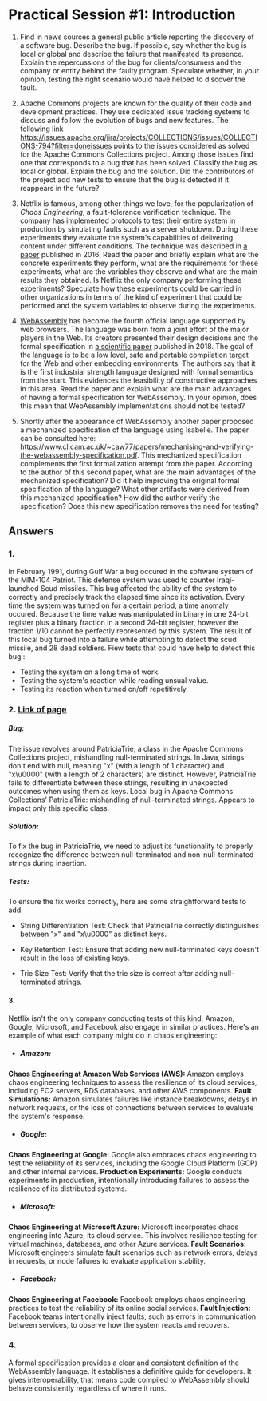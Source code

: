 # Practical Session #1: Introduction

1. Find in news sources a general public article reporting the discovery of a software bug. Describe the bug. If possible, say whether the bug is local or global and describe the failure that manifested its presence. Explain the repercussions of the bug for clients/consumers and the company or entity behind the faulty program. Speculate whether, in your opinion, testing the right scenario would have helped to discover the fault.

2. Apache Commons projects are known for the quality of their code and development practices. They use dedicated issue tracking systems to discuss and follow the evolution of bugs and new features. The following link https://issues.apache.org/jira/projects/COLLECTIONS/issues/COLLECTIONS-794?filter=doneissues points to the issues considered as solved for the Apache Commons Collections project. Among those issues find one that corresponds to a bug that has been solved. Classify the bug as local or global. Explain the bug and the solution. Did the contributors of the project add new tests to ensure that the bug is detected if it reappears in the future?

3. Netflix is famous, among other things we love, for the popularization of _Chaos Engineering_, a fault-tolerance verification technique. The company has implemented protocols to test their entire system in production by simulating faults such as a server shutdown. During these experiments they evaluate the system's capabilities of delivering content under different conditions. The technique was described in [a paper](https://arxiv.org/ftp/arxiv/papers/1702/1702.05843.pdf) published in 2016. Read the paper and briefly explain what are the concrete experiments they perform, what are the requirements for these experiments, what are the variables they observe and what are the main results they obtained. Is Netflix the only company performing these experiments? Speculate how these experiments could be carried in other organizations in terms of the kind of experiment that could be performed and the system variables to observe during the experiments.

4. [WebAssembly](https://webassembly.org/) has become the fourth official language supported by web browsers. The language was born from a joint effort of the major players in the Web. Its creators presented their design decisions and the formal specification in [a scientific paper](https://people.mpi-sws.org/~rossberg/papers/Haas,%20Rossberg,%20Schuff,%20Titzer,%20Gohman,%20Wagner,%20Zakai,%20Bastien,%20Holman%20-%20Bringing%20the%20Web%20up%20to%20Speed%20with%20WebAssembly.pdf) published in 2018. The goal of the language is to be a low level, safe and portable compilation target for the Web and other embedding environments. The authors say that it is the first industrial strength language designed with formal semantics from the start. This evidences the feasibility of constructive approaches in this area. Read the paper and explain what are the main advantages of having a formal specification for WebAssembly. In your opinion, does this mean that WebAssembly implementations should not be tested?

5. Shortly after the appearance of WebAssembly another paper proposed a mechanized specification of the language using Isabelle. The paper can be consulted here: https://www.cl.cam.ac.uk/~caw77/papers/mechanising-and-verifying-the-webassembly-specification.pdf. This mechanized specification complements the first formalization attempt from the paper. According to the author of this second paper, what are the main advantages of the mechanized specification? Did it help improving the original formal specification of the language? What other artifacts were derived from this mechanized specification? How did the author verify the specification? Does this new specification removes the need for testing?

## Answers

### 1.
In February 1991, during Gulf War a bug occured in the software system of the MIM-104 Patriot. This defense system was used to counter Iraqi-launched Scud missiles.
This bug affected the ability of the system to correctly and precisely track the elapsed time since its activation.
Every time the system was turned on for a certain period, a time anomaly occured. Because the time value was manipulated in binary in one 24-bit register plus a binary fraction in a second 24-bit register, however the fraction 1/10 cannot be perfectly represented by this system. The result of this local bug turned into a failure while attempting to detect the scud missile, and 28 dead soldiers. Fiew tests that could have help to detect this bug :
- Testing the system on a long time of work.
- Testing the system's reaction while reading unsual value.
- Testing its reaction when turned on/off repetitively.

### 2. [Link of page](https://issues.apache.org/jira/projects/COLLECTIONS/issues/COLLECTIONS-714?filter=allopenissues)

##### Bug:

The issue revolves around PatriciaTrie, a class in the Apache Commons Collections project, mishandling null-terminated strings. In Java, strings don't end with null, meaning "x" (with a length of 1 character) and "x\u0000" (with a length of 2 characters) are distinct. However, PatriciaTrie fails to differentiate between these strings, resulting in unexpected outcomes when using them as keys.
Local bug in Apache Commons Collections' PatriciaTrie: mishandling of null-terminated strings. Appears to impact only this specific class.

##### Solution:

To fix the bug in PatriciaTrie, we need to adjust its functionality to properly recognize the difference between null-terminated and non-null-terminated strings during insertion.

##### Tests:

To ensure the fix works correctly, here are some straightforward tests to add:

- String Differentiation Test:
  Check that PatriciaTrie correctly distinguishes between "x" and "x\u0000" as distinct keys.

- Key Retention Test:
  Ensure that adding new null-terminated keys doesn't result in the loss of existing keys.

- Trie Size Test:
  Verify that the trie size is correct after adding null-terminated strings.

#### 3.

Netflix isn't the only company conducting tests of this kind; Amazon, Google, Microsoft, and Facebook also engage in similar practices. Here's an example of what each company might do in chaos engineering:

- ##### Amazon:

**Chaos Engineering at Amazon Web Services (AWS):** Amazon employs chaos engineering techniques to assess the resilience of its cloud services, including EC2 servers, RDS databases, and other AWS components.
**Fault Simulations:** Amazon simulates failures like instance breakdowns, delays in network requests, or the loss of connections between services to evaluate the system's response.

- ##### Google:

**Chaos Engineering at Google:** Google also embraces chaos engineering to test the reliability of its services, including the Google Cloud Platform (GCP) and other internal services.
**Production Experiments:** Google conducts experiments in production, intentionally introducing failures to assess the resilience of its distributed systems.

- ##### Microsoft:

**Chaos Engineering at Microsoft Azure:** Microsoft incorporates chaos engineering into Azure, its cloud service. This involves resilience testing for virtual machines, databases, and other Azure services.
**Fault Scenarios:** Microsoft engineers simulate fault scenarios such as network errors, delays in requests, or node failures to evaluate application stability.

- ##### Facebook:

**Chaos Engineering at Facebook:** Facebook employs chaos engineering practices to test the reliability of its online social services.
**Fault Injection:** Facebook teams intentionally inject faults, such as errors in communication between services, to observe how the system reacts and recovers.


### 4.

A formal specification provides a clear and consistent definition of the WebAssembly language. It establishes a definitive guide for developers. It gives interoperability, that means code compiled to WebAssembly should behave consistently regardless of where it runs.